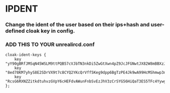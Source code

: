# IPDENT
### Change the ident of the user based on their ips+hash and user-defined cloak key in config.

### ADD THIS TO YOUR unrealircd.conf
```
cloak-ident-keys {
    key "yY90gBRfJMSqN45WSLM9ttPQB57cVJbTN3nkDi5ZwGtXwn4pZ9JcJFGNwtJX82W8mBBXzJxUXPxwkMNJaP9fXcrxz7ApihCBp3YUt2TSAWp4TFTRfmQBAvHCc";
    key "8ed78KM7yhyS8E2SDrVX9t7c8CYQ2YKcQrVff5Keg9dpp6BgTzPE4Jk9wA99HcMShmwp3ntZnnunuzUBwtJuQqMaXTBD8XuVRg3eVGgGARqxHy4YfYMXEnbxY";
    key "RcsG6RXNZZitkdtuhvzGVpY6cHEFdvAWunFnbSvEzJhV3zCrSYG56HiQaT3ES5TFc4YywgaZVxepyQBNWcvtD2U3ddG4rCKanZPjV6TMT4jg6YrbQ4dMvHRit";
};

```